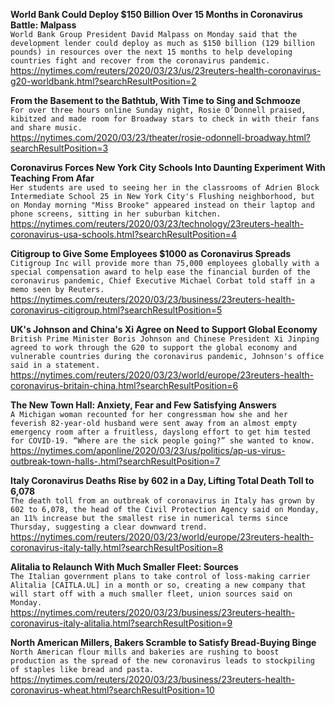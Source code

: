 **World Bank Could Deploy $150 Billion Over 15 Months in Coronavirus Battle: Malpass**\
`World Bank Group President David Malpass on Monday said that the development lender could deploy as much as $150 billion (129 billion pounds) in resources over the next 15 months to help developing countries fight and recover from the coronavirus pandemic.`\
https://nytimes.com/reuters/2020/03/23/us/23reuters-health-coronavirus-g20-worldbank.html?searchResultPosition=2

**From the Basement to the Bathtub, With Time to Sing and Schmooze**\
`For over three hours online Sunday night, Rosie O’Donnell praised, kibitzed and made room for Broadway stars to check in with their fans and share music.`\
https://nytimes.com/2020/03/23/theater/rosie-odonnell-broadway.html?searchResultPosition=3

**Coronavirus Forces New York City Schools Into Daunting Experiment With Teaching From Afar**\
`Her students are used to seeing her in the classrooms of Adrien Block Intermediate School 25 in New York City's Flushing neighborhood, but on Monday morning "Miss Brooke" appeared instead on their laptop and phone screens, sitting in her suburban kitchen.`\
https://nytimes.com/reuters/2020/03/23/technology/23reuters-health-coronavirus-usa-schools.html?searchResultPosition=4

**Citigroup to Give Some Employees $1000 as Coronavirus Spreads**\
`Citigroup Inc will provide more than 75,000 employees globally with a special compensation award to help ease the financial burden of the coronavirus pandemic, Chief Executive Michael Corbat told staff in a memo seen by Reuters.`\
https://nytimes.com/reuters/2020/03/23/business/23reuters-health-coronavirus-citigroup.html?searchResultPosition=5

**UK's Johnson and China's Xi Agree on Need to Support Global Economy**\
`British Prime Minister Boris Johnson and Chinese President Xi Jinping agreed to work through the G20 to support the global economy and vulnerable countries during the coronavirus pandemic, Johnson's office said in a statement.`\
https://nytimes.com/reuters/2020/03/23/world/europe/23reuters-health-coronavirus-britain-china.html?searchResultPosition=6

**The New Town Hall: Anxiety, Fear and Few Satisfying Answers**\
`A Michigan woman recounted for her congressman how she and her feverish 82-year-old husband were sent away from an almost empty emergency room after a fruitless, dayslong effort to get him tested for COVID-19. “Where are the sick people going?” she wanted to know.`\
https://nytimes.com/aponline/2020/03/23/us/politics/ap-us-virus-outbreak-town-halls-.html?searchResultPosition=7

**Italy Coronavirus Deaths Rise by 602 in a Day, Lifting Total Death Toll to 6,078**\
`The death toll from an outbreak of coronavirus in Italy has grown by 602 to 6,078, the head of the Civil Protection Agency said on Monday, an 11% increase but the smallest rise in numerical terms since Thursday, suggesting a clear downward trend.`\
https://nytimes.com/reuters/2020/03/23/world/europe/23reuters-health-coronavirus-italy-tally.html?searchResultPosition=8

**Alitalia to Relaunch With Much Smaller Fleet: Sources**\
`The Italian government plans to take control of loss-making carrier Alitalia [CAITLA.UL] in a month or so, creating a new company that will start off with a much smaller fleet, union sources said on Monday. `\
https://nytimes.com/reuters/2020/03/23/business/23reuters-health-coronavirus-italy-alitalia.html?searchResultPosition=9

**North American Millers, Bakers Scramble to Satisfy Bread-Buying Binge**\
`North American flour mills and bakeries are rushing to boost production as the spread of the new coronavirus leads to stockpiling of staples like bread and pasta. `\
https://nytimes.com/reuters/2020/03/23/business/23reuters-health-coronavirus-wheat.html?searchResultPosition=10

